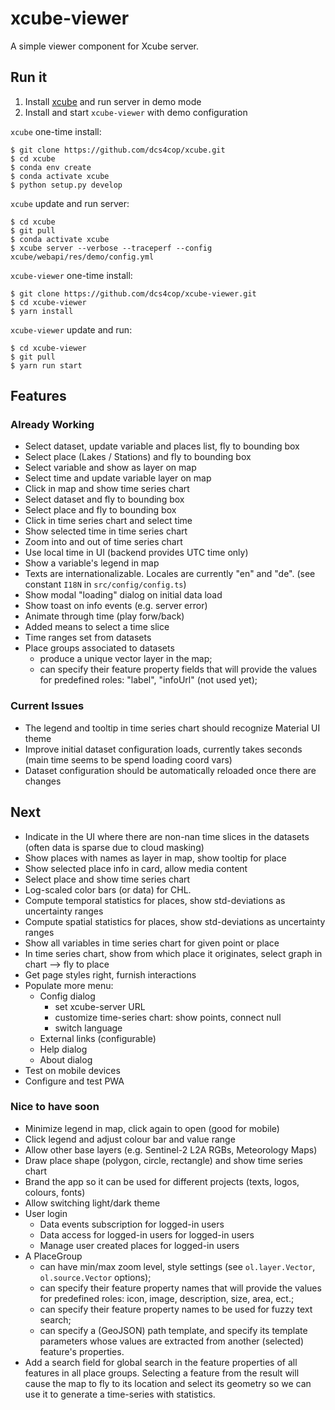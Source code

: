 # xcube-viewer

A simple viewer component for Xcube server.

## Run it

1. Install [xcube](https://github.com/dcs4cop/xcube) and run server in demo mode
2. Install and start `xcube-viewer` with demo configuration

`xcube` one-time install:

    $ git clone https://github.com/dcs4cop/xcube.git
    $ cd xcube
    $ conda env create
    $ conda activate xcube
    $ python setup.py develop  

    
`xcube` update and run server:

    $ cd xcube
    $ git pull
    $ conda activate xcube  
    $ xcube server --verbose --traceperf --config xcube/webapi/res/demo/config.yml  
    


`xcube-viewer` one-time install:

    $ git clone https://github.com/dcs4cop/xcube-viewer.git
    $ cd xcube-viewer
    $ yarn install

`xcube-viewer` update and run:

    $ cd xcube-viewer
    $ git pull
    $ yarn run start


## Features

### Already Working

* Select dataset, update variable and places list, fly to bounding box
* Select place (Lakes / Stations) and fly to bounding box
* Select variable and show as layer on map
* Select time and update variable layer on map
* Click in map and show time series chart
* Select dataset and fly to bounding box
* Select place and fly to bounding box
* Click in time series chart and select time
* Show selected time in time series chart
* Zoom into and out of time series chart
* Use local time in UI (backend provides UTC time only)
* Show a variable's legend in map
* Texts are internationalizable. Locales are currently "en" and "de". (see constant `I18N` in `src/config/config.ts`)
* Show modal "loading" dialog on initial data load
* Show toast on info events (e.g. server error) 
* Animate through time (play forw/back)
* Added means to select a time slice
* Time ranges set from datasets
* Place groups associated to datasets
  - produce a unique vector layer in the map;
  - can specify their feature property fields that will provide the values for predefined roles:
    "label", "infoUrl" (not used yet);

### Current Issues

* The legend and tooltip in time series chart should recognize Material UI theme
* Improve initial dataset configuration loads, currently takes seconds (main time seems to be spend loading coord vars) 
* Dataset configuration should be automatically reloaded once there are changes 

## Next

* Indicate in the UI where there are non-nan time slices in the datasets (often data is sparse due to cloud masking)
* Show places with names as layer in map, show tooltip for place
* Show selected place info in card, allow media content
* Select place and show time series chart
* Log-scaled color bars (or data) for CHL.
* Compute temporal statistics for places, show std-deviations as uncertainty ranges
* Compute spatial statistics for places, show std-deviations as uncertainty ranges
* Show all variables in time series chart for given point or place
* In time series chart, show from which place it originates, select graph in chart --> fly to place
* Get page styles right, furnish interactions
* Populate more menu:
  * Config dialog
    - set xcube-server URL
    - customize time-series chart: show points, connect null
    - switch language
  * External links (configurable)
  * Help dialog 
  * About dialog
* Test on mobile devices
* Configure and test PWA

### Nice to have soon

* Minimize legend in map, click again to open (good for mobile) 
* Click legend and adjust colour bar and value range
* Allow other base layers (e.g. Sentinel-2 L2A RGBs, Meteorology Maps)
* Draw place shape (polygon, circle, rectangle) and show time series chart
* Brand the app so it can be used for different projects (texts, logos, colours, fonts)
* Allow switching light/dark theme
* User login
    - Data events subscription for logged-in users 
    - Data access for logged-in users for logged-in users 
    - Manage user created places for logged-in users
* A PlaceGroup
    - can have min/max zoom level, style settings (see `ol.layer.Vector`, `ol.source.Vector` options);
    - can specify their feature property names that will provide the values for predefined roles:
      icon, image, description, size, area, ect.;
    - can specify their feature property names to be used for fuzzy text search;
    - can specify a (GeoJSON) path template, and specify its template parameters
      whose values are extracted from another (selected) feature's properties.
* Add a search field for global search in the feature properties of all features in all place groups.
  Selecting a feature from the result will cause the map to fly to its location and select its geometry so we can
  use it to generate a time-series with statistics.



